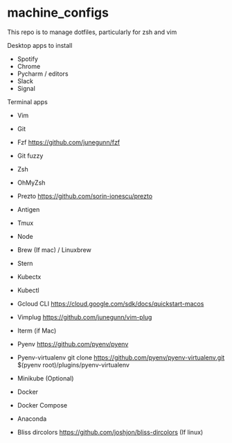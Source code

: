 # machine_configs

This repo is to manage dotfiles, particularly for zsh and vim

Desktop apps to install
- Spotify
- Chrome
- Pycharm / editors
- Slack
- Signal

Terminal apps
- Vim
- Git
- Fzf https://github.com/junegunn/fzf
- Git fuzzy

- Zsh
- OhMyZsh
- Prezto https://github.com/sorin-ionescu/prezto
- Antigen

- Tmux
- Node
- Brew (If mac) / Linuxbrew
- Stern
- Kubectx
- Kubectl
- Gcloud CLI https://cloud.google.com/sdk/docs/quickstart-macos
- Vimplug https://github.com/junegunn/vim-plug
- Iterm (if Mac)
- Pyenv https://github.com/pyenv/pyenv
- Pyenv-virtualenv git clone https://github.com/pyenv/pyenv-virtualenv.git $(pyenv root)/plugins/pyenv-virtualenv
- Minikube (Optional)
- Docker
- Docker Compose
- Anaconda
- Bliss dircolors https://github.com/joshjon/bliss-dircolors (If linux)
